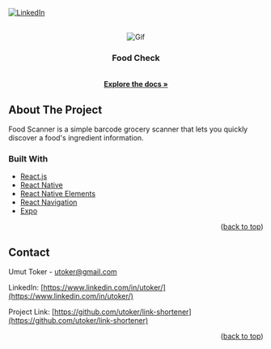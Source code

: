 <div id="top"></div>

[![LinkedIn][linkedin-shield]](https://www.linkedin.com/in/utoker/)

<!-- PROJECT LOGO -->
<br />
<div align="center">
    <img src="assets/food500.gif" alt="Gif">

<h3 align="center">Food Check</h3>
    <br />
    <a href="https://github.com/utoker/food-check/tree/main/"><strong>Explore the docs »</strong></a>
</div>

## About The Project

Food Scanner is a simple barcode grocery scanner that lets you quickly discover a food's ingredient information.

### Built With

- [React.js](https://reactjs.org/)
- [React Native](https://reactnative.dev/)
- [React Native Elements](https://reactnativeelements.com/)
- [React Navigation](https://reactnavigation.org/)
- [Expo](https://expo.dev/)
<p align="right">(<a href="#top">back to top</a>)</p>

## Contact

Umut Toker - utoker@gmail.com

LinkedIn: [https://www.linkedin.com/in/utoker/](https://www.linkedin.com/in/utoker/)

Project Link: [https://github.com/utoker/link-shortener](https://github.com/utoker/link-shortener)

<p align="right">(<a href="#top">back to top</a>)</p>

<!-- MARKDOWN LINKS & IMAGES -->
<!-- https://www.markdownguide.org/basic-syntax/#reference-style-links -->

[linkedin-shield]: https://img.shields.io/badge/-LinkedIn-black.svg?style=for-the-badge&logo=linkedin&colorB=555
[linkedin-url]: https://linkedin.com/in/linkedin_username
[product-screenshot]: src/public/card.png
